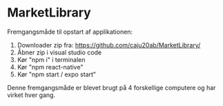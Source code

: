 # MarketLibrary

Fremgangsmåde til opstart af applikationen:

1.	Downloader zip fra: https://github.com/caju20ab/MarketLibrary/
2.	Åbner zip i visual studio code
3.  Kør "npm i" i terminalen
4.  Kør "npm react-native"
6.	Kør "npm start / expo start"

Denne fremgangsmåde er blevet brugt på 4 forskellige computere og har virket hver gang.

